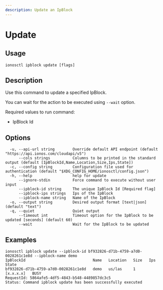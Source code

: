 ```yaml
---
description: Update an IpBlock
---
```


# Update

## Usage

```text
ionosctl ipblock update [flags]
```

## Description

Use this command to update a specified IpBlock.

You can wait for the action to be executed using `--wait` option.

Required values to run command:

* IpBlock Id

## Options

```text
  -u, --api-url string        Override default API endpoint (default "https://api.ionos.com/cloudapi/v5")
      --cols strings          Columns to be printed in the standard output (default [IpBlockId,Name,Location,Size,Ips,State])
  -c, --config string         Configuration file used for authentication (default "$XDG_CONFIG_HOME/ionosctl/config.json")
  -h, --help                  help for update
      --ignore-stdin          Force command to execute without user input
      --ipblock-id string     The unique IpBlock Id [Required flag]
      --ipblock-ips strings   Ips of the IpBlock
      --ipblock-name string   Name of the IpBlock
  -o, --output string         Desired output format [text|json] (default "text")
  -q, --quiet                 Quiet output
      --timeout int           Timeout option for the IpBlock to be updated [seconds] (default 60)
      --wait                  Wait for the IpBlock to be updated
```

## Examples

```text
ionosctl ipblock update --ipblock-id bf932826-d71b-4759-a7d0-0028261c1e8d --ipblock-name demo
IpBlockId                              Name   Location   Size   Ips                 State
bf932826-d71b-4759-a7d0-0028261c1e8d   demo   us/las     1      [x.x.x.x]   BUSY
RequestId: 5864afe5-4df5-4843-b548-4489857dc3c5
Status: Command ipblock update has been successfully executed
```

